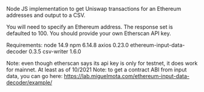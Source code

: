 Node JS implementation to get Uniswap transactions for an Ethereum addresses and output to a CSV.

You will need to specify an Ethereum address. The response set is defaulted to 100. You should provide your own Etherscan
API key.

Requirements:
node 14.9
npm 6.14.8
axios 0.23.0
ethereum-input-data-decoder 0.3.5
csv-writer 1.6.0

Note: even though etherscan says its api key is only for testnet, it does work for mainnet. At least as of 10/2021
Note: to get a contract ABI from input data, you can go here: https://lab.miguelmota.com/ethereum-input-data-decoder/example/
